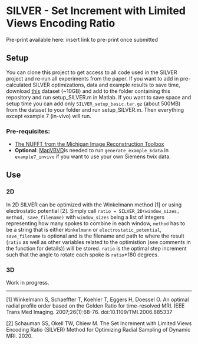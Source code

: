 # SILVER - Set Increment with Limited Views Encoding Ratio
Pre-print available here: insert link to pre-print once submitted

## Setup
You can clone this project to get access to all code used in the SILVER project and re-run all experiments from the paper. If you want to add in pre-calculated SILVER optimizations, data and example results to save time, download [this](https://zenodo.org/record/3904738) dataset (~10GB) and add to the folder containing this repository and run setup_SILVER.m in Matlab. If you want to save space and setup time you can add only `SILVER_setup_basic.tar.gz` (about 500MB) from the dataset to your folder and run setup_SILVER.m. Then everything except example 7 (in-vivo) will run.

### Pre-requisites:
- [The NUFFT from the Michigan Image Reconstruction Toolbox](https://web.eecs.umich.edu/~fessler/code/)
- <b>Optional</b>: [MapVBVD](https://github.com/CIC-methods/FID-A/tree/master/inputOutput/mapVBVD)is needed to run  `generate_example_kdata` in `example7_invivo` if you want to use your own Siemens twix data.

## Use
### 2D
In 2D SILVER can be optimized with the Winkelmann method [1] or using electrostatic potential [2]. Simply call `ratio = SILVER_2D(window_sizes, method, save_filename)` with `window_sizes` being a list of integers representing how many spokes to combine in each window, `method` has to be a string that is either `Winkelmann` or `electrostatic_potential`, `save_filename` is optional and is the filename and path to where the result (`ratio` as well as other variables related to the optimistion (see comments in the function for details)) will be stored. `ratio` is the optimal step increment such that the angle to rotate each spoke is `ratio`*180 degrees. 

### 3D
Work in progress.

---

[1] Winkelmann S, Schaeffter T, Koehler T, Eggers H, Doessel O. An optimal radial profile order based on the Golden Ratio for time-resolved MRI. IEEE Trans Med Imaging. 2007;26(1):68-76. doi:10.1109/TMI.2006.885337

[2] Schauman SS, Okell TW, Chiew M. The Set Increment with Limited Views Encoding Ratio (SILVER) Method for Optimizing Radial Sampling of Dynamic MRI. 2020.
